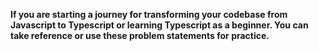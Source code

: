 <b>If you are starting a journey for transforming your codebase from Javascript to Typescript or learning Typescript as a beginner.
You can take reference or use these problem statements for practice.</b>
